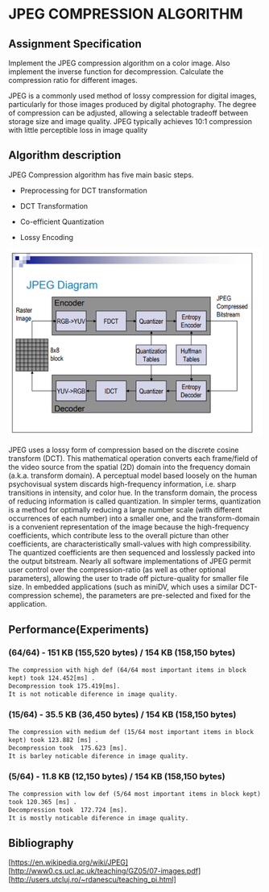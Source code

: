 # JPEG COMPRESSION ALGORITHM

## Assignment Specification
  Implement the JPEG compression algorithm on a color image. Also implement the inverse function for decompression. Calculate the compression ratio for different images.<br/>
  
  JPEG is a commonly used method of lossy compression for digital images, particularly for those images produced by digital photography. The degree of compression can be adjusted, allowing a selectable tradeoff between storage size and image quality. JPEG typically achieves 10:1 compression with little perceptible loss in image quality<br/>
  
## Algorithm description

JPEG Compression algorithm has five main basic steps.

* Preprocessing for DCT transformation

* DCT Transformation

* Co-efficient Quantization

* Lossy Encoding

![jpeg](jpeg.png)

JPEG uses a lossy form of compression based on the discrete cosine transform (DCT). This mathematical operation converts each frame/field of the video source from the spatial (2D) domain into the frequency domain (a.k.a. transform domain). A perceptual model based loosely on the human psychovisual system discards high-frequency information, i.e. sharp transitions in intensity, and color hue. In the transform domain, the process of reducing information is called quantization. In simpler terms, quantization is a method for optimally reducing a large number scale (with different occurrences of each number) into a smaller one, and the transform-domain is a convenient representation of the image because the high-frequency coefficients, which contribute less to the overall picture than other coefficients, are characteristically small-values with high compressibility. The quantized coefficients are then sequenced and losslessly packed into the output bitstream. Nearly all software implementations of JPEG permit user control over the compression-ratio (as well as other optional parameters), allowing the user to trade off picture-quality for smaller file size. In embedded applications (such as miniDV, which uses a similar DCT-compression scheme), the parameters are pre-selected and fixed for the application.

## Performance(Experiments)
  ### (64/64) - 151 KB (155,520 bytes) / 154 KB (158,150 bytes)
    The compression with high def (64/64 most important items in block kept) took 124.452[ms] .
    Decompression took 175.419[ms].
    It is not noticable diference in image quality.
  
  ### (15/64) - 35.5 KB (36,450 bytes) / 154 KB (158,150 bytes)
    The compression with medium def (15/64 most important items in block kept) took 123.882 [ms] .
    Decompression took  175.623 [ms].
    It is barley noticable diference in image quality.
      
   ### (5/64) - 11.8 KB (12,150 bytes) / 154 KB (158,150 bytes)
    The compression with low def (5/64 most important items in block kept) took 120.365 [ms] .
    Decompression took  172.724 [ms].
    It is mostly noticable diference in image quality.
  
## Bibliography

[https://en.wikipedia.org/wiki/JPEG]<br/>
[http://www0.cs.ucl.ac.uk/teaching/GZ05/07-images.pdf]<br/>
[http://users.utcluj.ro/~rdanescu/teaching_pi.html]<br/>
